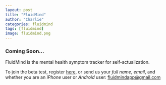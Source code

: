 ```yaml
---
layout: post
title: "FluidMind"
author: "Charlie"
categories: fluidmind
tags: [fluidmind]
image: fluidmind.png
---
```


### Coming Soon...

FluidMind is the mental health symptom tracker for self-actualization.

To join the beta test, register [here](https://docs.google.com/forms/d/e/1FAIpQLSdntB91ldI_p9X_VRdb4nM914DnzeufXe7dyhFyXoE7IZ_J7A/viewform?usp=sf_link), or send us your *full name*, *email*, and whether you are an *iPhone* user or *Android* user: [fluidmindapp@gmail.com](mailto:fluidmindapp@gmail.com)

